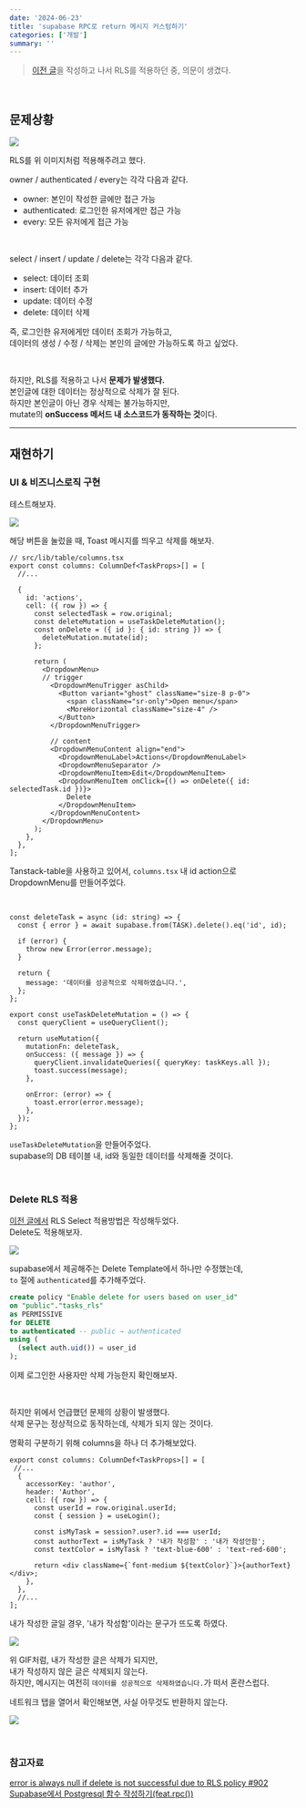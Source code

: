 ```yaml
---
date: '2024-06-23'
title: 'supabase RPC로 return 메시지 커스텀하기'
categories: ['개발']
summary: ''
---
```


> [이전 글](https://geuni620.github.io/blog/2024/6/22/supabase-rls/)을 작성하고 나서 RLS를 적용하던 중, 의문이 생겼다.

<!-- 내용 추가해야함 -->

<br/>

## 문제상황

![](./supabase-rls-authenticated-list.png)

RLS를 위 이미지처럼 적용해주려고 했다.

owner / authenticated / every는 각각 다음과 같다.

- owner: 본인이 작성한 글에만 접근 가능
- authenticated: 로그인한 유저에게만 접근 가능
- every: 모든 유저에게 접근 가능

<br/>

select / insert / update / delete는 각각 다음과 같다.

- select: 데이터 조회
- insert: 데이터 추가
- update: 데이터 수정
- delete: 데이터 삭제

즉, 로그인한 유저에게만 데이터 조회가 가능하고,  
데이터의 생성 / 수정 / 삭제는 본인의 글에만 가능하도록 하고 싶었다.

<br/>

하지만, RLS를 적용하고 나서 **문제가 발생했다.**  
본인글에 대한 데이터는 정상적으로 삭제가 잘 된다.  
하지만 본인글이 아닌 경우 삭제는 불가능하지만,  
mutate의 **onSuccess 메서드 내 소스코드가 동작하는 것**이다.

---

## 재현하기

### UI & 비즈니스로직 구현

테스트해보자.

![](./delete-button.png)

해당 버튼을 눌렀을 때, Toast 메시지를 띄우고 삭제를 해보자.

```TSX
// src/lib/table/columns.tsx
export const columns: ColumnDef<TaskProps>[] = [
  //...

  {
    id: 'actions',
    cell: ({ row }) => {
      const selectedTask = row.original;
      const deleteMutation = useTaskDeleteMutation();
      const onDelete = ({ id }: { id: string }) => {
        deleteMutation.mutate(id);
      };

      return (
        <DropdownMenu>
        // trigger
          <DropdownMenuTrigger asChild>
            <Button variant="ghost" className="size-8 p-0">
              <span className="sr-only">Open menu</span>
              <MoreHorizontal className="size-4" />
            </Button>
          </DropdownMenuTrigger>

          // content
          <DropdownMenuContent align="end">
            <DropdownMenuLabel>Actions</DropdownMenuLabel>
            <DropdownMenuSeparator />
            <DropdownMenuItem>Edit</DropdownMenuItem>
            <DropdownMenuItem onClick={() => onDelete({ id: selectedTask.id })}>
              Delete
            </DropdownMenuItem>
          </DropdownMenuContent>
        </DropdownMenu>
      );
    },
  },
];
```

Tanstack-table을 사용하고 있어서, `columns.tsx` 내 id action으로 DropdownMenu를 만들어주었다.

<br/>

```TSX
const deleteTask = async (id: string) => {
  const { error } = await supabase.from(TASK).delete().eq('id', id);

  if (error) {
    throw new Error(error.message);
  }

  return {
    message: '데이터를 성공적으로 삭제하였습니다.',
  };
};

export const useTaskDeleteMutation = () => {
  const queryClient = useQueryClient();

  return useMutation({
    mutationFn: deleteTask,
    onSuccess: ({ message }) => {
      queryClient.invalidateQueries({ queryKey: taskKeys.all });
      toast.success(message);
    },

    onError: (error) => {
      toast.error(error.message);
    },
  });
};
```

`useTaskDeleteMutation`을 만들어주었다.  
supabase의 DB 테이블 내, id와 동일한 데이터를 삭제해줄 것이다.

<br/>

### Delete RLS 적용

[이전 글에서](https://geuni620.github.io/blog/2024/6/22/supabase-rls/#3-row-level-security-%EC%A0%81%EC%9A%A9%ED%95%98%EA%B8%B0) RLS Select 적용방법은 작성해두었다.  
Delete도 적용해보자.

![](./supabase-delete-rls.png)

supabase에서 제공해주는 Delete Template에서 하나만 수정했는데,  
`to` 절에 `authenticated`를 추가해주었다.

```SQL
create policy "Enable delete for users based on user_id"
on "public"."tasks_rls"
as PERMISSIVE
for DELETE
to authenticated -- public → authenticated
using (
  (select auth.uid()) = user_id
);
```

이제 로그인한 사용자만 삭제 가능한지 확인해보자.

<br/>

하지만 위에서 언급했던 문제의 상황이 발생했다.  
삭제 문구는 정상적으로 동작하는데, 삭제가 되지 않는 것이다.

명확히 구분하기 위해 columns을 하나 더 추가해보았다.

```TSX
export const columns: ColumnDef<TaskProps>[] = [
 //...
  {
    accessorKey: 'author',
    header: 'Author',
    cell: ({ row }) => {
      const userId = row.original.userId;
      const { session } = useLogin();

      const isMyTask = session?.user?.id === userId;
      const authorText = isMyTask ? '내가 작성함' : '내가 작성안함';
      const textColor = isMyTask ? 'text-blue-600' : 'text-red-600';

      return <div className={`font-medium ${textColor}`}>{authorText}</div>;
    },
  },
  //...
];
```

내가 작성한 글일 경우, '내가 작성함'이라는 문구가 뜨도록 하였다.

![](./test.gif)

위 GIF처럼, 내가 작성한 글은 삭제가 되지만,  
내가 작성하지 않은 글은 삭제되지 않는다.  
하지만, 메시지는 여전히 `데이터를 성공적으로 삭제하였습니다.`가 떠서 혼란스럽다.

네트워크 탭을 열어서 확인해보면, 사실 아무것도 반환하지 않는다.

![](./no-return-anything.png)

<br/>

### 참고자료

[error is always null if delete is not successful due to RLS policy #902](https://github.com/supabase/supabase-js/issues/902)  
[Supabase에서 Postgresql 함수 작성하기(feat.rpc())](https://velog.io/@inmyhead/Supabase-Postgresql-%ED%95%A8%EC%88%98-%EC%9E%91%EC%84%B1-rpc)
